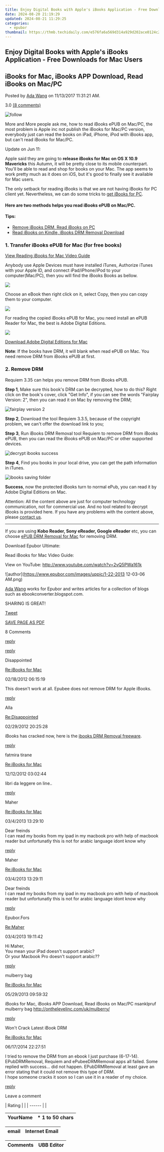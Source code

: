 ```yaml
---
title: Enjoy Digital Books with Apple's iBooks Application - Free Downloads for Mac Users
date: 2024-08-20 21:19:29
updated: 2024-08-21 11:29:25
categories:
  - epubor
thumbnail: https://thmb.techidaily.com/e576fa6a569d314a929d202ace0124c24bb9f5c7c863ef858ebb7371b469a682.jpg
---
```


## Enjoy Digital Books with Apple's iBooks Application - Free Downloads for Mac Users

## iBooks for Mac, iBooks APP Download, Read iBooks on Mac/PC

Posted by [Ada Wang](https://plus.google.com/+AdaWang/posts) on 11/13/2017 11:31:21 AM.

3.0 [(8 comments)](http://www.epubor.com/#comment-area) 



![follow](http://www.epubor.com/images/follow.png)

More and More people ask me, how to read iBooks ePUB on Mac/PC, the most problem is Apple inc not publish the iBooks for Mac/PC version, everybody just can read the books on iPad, iPhone, iPod with iBooks app, but can't read iBooks for Mac/PC.

Update on Jun 11:

Apple said they are going to **release iBooks for Mac on OS X 10.9 Mavericks** this Autumn, it will be pretty close to its mobile counterpart. You'll be able to read and shop for books on your Mac. The app seems to work pretty much as it does on iOS, but it's good to finally see it available for Mac users. 

The only setback for reading iBooks is that we are not having iBooks for PC client yet. Nevertheless, we can do some tricks to [get iBooks for PC](https://tools.techidaily.com/epubor/products/).

#### Here are two methods helps you read iBooks ePUB on Mac/PC.

#### Tips:

* [Remove iBooks DRM, Read iBooks on PC](https://tools.techidaily.com/epubor/products/)
* [Read iBooks on Kindle, iBooks DRM Removal Download](https://tools.techidaily.com/epubor/products/)

### 1\. Transfer iBooks ePUB for Mac (for free books)

[View Reading iBooks for Mac Video Guide](https://tools.techidaily.com/epubor/products/)

Anybody use Apple Devices must have installed iTunes, Authorize iTunes with your Apple ID, and connect iPad/iPhone/iPod to your computer(Mac/PC), then you will find the iBooks Books as bellow.

![](https://www.epubor.com/images/ibooks/iTunes-iBooks-list.jpg)

Choose an eBook then right click on it, select Copy, then you can copy them to your computer.

![](https://www.epubor.com/images/ibooks/ibooks-epub-copy.jpg)

For reading the copied iBooks ePUB for Mac, you need install an ePUB Reader for Mac, the best is Adobe Digital Editions.

![](http://www.epubor.com//www.file-extensions.org/imgs/app-picture/3869/adobe-digital-editions.jpg)

[Download Adobe Digital Editions for Mac](http://www.adobe.com/products/digital-editions/download.html)

**Note**: If the books have DRM, it will blank when read ePUB on Mac. You need remove DRM from iBooks ePUB at first.

### 2\. Remove DRM

Requiem 3.35 can helps you remove DRM from iBooks ePUB.

**Step 1**, Make sure this book's DRM can be decrypted, how to do this? Right click on the book's cover, click "Get Info", if you can see the words "Fairplay Version: 2", then you can read it on Mac by removing the DRM;

![fairplay version 2](http://www.epubor.com/images/fairplay-version-2.png)

**Step 2**, Download the tool Requiem 3.3.5, because of the copyright problem, we can't offer the download link to you;

**Step 3**, Run iBooks DRM Removal tool Requiem to remove DRM from iBooks ePUB, then you can read the iBooks ePUB on Mac/PC or other supported devices.

![decrypt ibooks success](http://www.epubor.com/images/decrypt-ibooks-success.png)

**Step 4**, Find you books in your local drive, you can get the path information in iTunes.

![ibooks saving folder](http://www.epubor.com/images/ibooks-saving-folder.png)

**Success**, now the protected iBooks turn to normal ePub, you can read it by Adobe Digital Editions on Mac.

Attention: All the content above are just for computer technology communication, not for commercial use. And no tool related to decrypt iBooks is provided here. If you have any problems with the content above, please [contact us](http://www.epubor.com/mailto:epubor.fors@gmail.com).

---

If you are using **Kobo Reader, Sony eReader, Google eReader** etc, you can choose [ePUB DRM Removal for Mac](https://tools.techidaily.com/epubor/products/) for removing DRM.

Download Epubor Ultimate:

[](https://tools.techidaily.com/epubor/ultimate/) [](https://tools.techidaily.com/epubor/ultimate/) 

Read iBooks for Mac Video Guide:

View on YouTube: <http://www.youtube.com/watch?v=2vQ5PWa161k>

![author](https://www.epubor.com/images/uppic/1-22-2013 12-03-06 AM.png)

[Ada Wang](https://plus.google.com/+AdaWang/posts) works for Epubor and writes articles for a collection of blogs such as ebookconverter.blogspot.com.

SHARING IS GREAT!

[Tweet](https://twitter.com/share) 

[SAVE PAGE AS PDF](https://tools.techidaily.com/epubor/products/) 



8 Comments

[reply](https://tools.techidaily.com/epubor/products/) 

[reply](https://tools.techidaily.com/epubor/products/) 

Disappointed

[Re:iBooks for Mac](https://tools.techidaily.com/epubor/products/)

02/18/2012 06:15:19

This doesn't work at all. Epubee does not remove DRM for Apple iBooks.

[reply](https://tools.techidaily.com/epubor/products/) 

Alla

[Re:Disappointed](https://tools.techidaily.com/epubor/products/)

02/29/2012 20:25:28

iBooks has cracked now, here is the [ibooks DRM Removal freeware](https://tools.techidaily.com/epubor/products/).

[reply](https://tools.techidaily.com/epubor/products/) 

fatmira tirane

[Re:iBooks for Mac](https://tools.techidaily.com/epubor/products/)

12/12/2012 03:02:44

libri da leggere on line..

[reply](https://tools.techidaily.com/epubor/products/) 

Maher

[Re:iBooks for Mac](https://tools.techidaily.com/epubor/products/)

03/4/2013 13:29:10

Dear freinds  
 I can read my books from my ipad in my macbook pro with help of macbook reader but unfortunatly this is not for arabic language idont know why 

[reply](https://tools.techidaily.com/epubor/products/) 

Maher

[Re:iBooks for Mac](https://tools.techidaily.com/epubor/products/)

03/4/2013 13:29:11

Dear freinds  
 I can read my books from my ipad in my macbook pro with help of macbook reader but unfortunatly this is not for arabic language idont know why 

[reply](https://tools.techidaily.com/epubor/products/) 

Epubor.Fors

[Re:Maher](https://tools.techidaily.com/epubor/products/)

03/4/2013 19:11:42

Hi Maher,  
 You mean your iPad doesn't support arabic?  
 Or your Macbook Pro doesn't support arabic??

[reply](https://tools.techidaily.com/epubor/products/) 

mulberry bag

[Re:iBooks for Mac](https://tools.techidaily.com/epubor/products/)

05/29/2013 09:59:32

iBooks for Mac, iBooks APP Download, Read iBooks on Mac/PC nsanklpruf mulberry bag <http://onthelevelinc.com/uk/mulberry/>

[reply](https://tools.techidaily.com/epubor/products/) 

Won't Crack Latest iBook DRM

[Re:iBooks for Mac](https://tools.techidaily.com/epubor/products/)

06/17/2014 22:27:51

I tried to remove the DRM from an ebook I just purchase (6-17-14). EPubDRMRemoval, Requiem and ePubeeDRMRemoval apps all failed. Some replied with success... did not happen. EPubDRMRemoval at least gave an error stating that it could not remove this type of DRM.  
 I hope someone cracks it soon so I can use it in a reader of my choice.

[reply](https://tools.techidaily.com/epubor/products/) 

Leave a comment

| Rating |  |
| ------ |  |

| YourName | \*  1 to 50 chars |
| -------- | ----------------- |

| email | Internet Email |
| ----- | -------------- |

| Comments | UBB Editor |
| -------- | ---------- |

<ins class="adsbygoogle"
     style="display:block"
     data-ad-format="autorelaxed"
     data-ad-client="ca-pub-7571918770474297"
     data-ad-slot="1223367746"></ins>



<ins class="adsbygoogle"
     style="display:block"
     data-ad-client="ca-pub-7571918770474297"
     data-ad-slot="8358498916"
     data-ad-format="auto"
     data-full-width-responsive="true"></ins>
